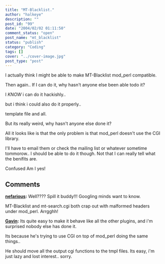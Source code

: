 ```yaml
---
title: "MT-Blacklist."
author: "halkeye"
description: ""
post_id: "99"
date: "2004/02/02 01:11:50"
comment_status: "open"
post_name: "mt_blacklist"
status: "publish"
category: "Coding"
tags: []
cover: "../cover-image.jpg"
post_type: "post"
---
```


I actually think I might be able to make MT-Blacklist mod_perl compatible.

Then again.. If I can do it, why hasn't anyone else been able todo it?

I *KNOW* i can do it hackishly..  

but i think i could also do it properly..  

template file and all.

But its really weird, why hasn't anyone else done it?  

All it looks like is that the only problem is that mod_perl doesn't use the CGI library.

I'll have to email them or check the mailing list or whatever sometime tommorow.. I should be able to do it though. Not that I can really tell what the benifits are.

Confused Am I yes!

## Comments

**[nefarious](#61 "2004-05-04 19:36:37"):** Well???? Spill it buddy!!! Googling minds want to know.

MT-Blacklist and mt-search.cgi both crap out with malformed headers under mod_perl. Arrgghh!

**[Gavin](#62 "2004-05-04 20:19:43"):** Its quite easy to make it behave like all the other plugins, and i'm surprised nobody else has done it.

Its because he's trying to use CGI on top of mod_perl doing the same things..

He should move all the output cgi functions to the tmpl files. Its easy, i'm just lazy and lost interest.. sorry.

